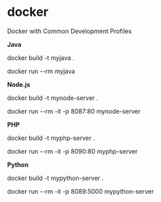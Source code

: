 # docker
Docker with Common Development Profiles

**Java**

docker build -t myjava .

docker run --rm myjava

**Node.js**

docker build -t mynode-server .

docker run --rm -it -p 8087:80 mynode-server

**PHP**

docker build -t myphp-server .

docker run --rm -it -p 8090:80 myphp-server

**Python**

docker build -t mypython-server .

docker run --rm -it -p 8089:5000 mypython-server
